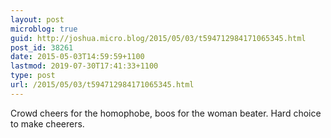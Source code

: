 ```yaml
---
layout: post
microblog: true
guid: http://joshua.micro.blog/2015/05/03/t594712984171065345.html
post_id: 38261
date: 2015-05-03T14:59:59+1100
lastmod: 2019-07-30T17:41:33+1100
type: post
url: /2015/05/03/t594712984171065345.html
---
```

Crowd cheers for the homophobe, boos for the woman beater. Hard choice to make cheerers.
